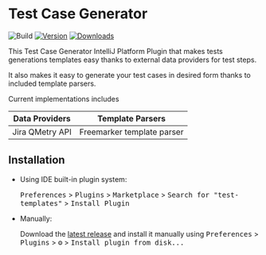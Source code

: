 # Test Case Generator

![Build](https://github.com/avan1235/test-case-generator/workflows/Build/badge.svg)
[![Version](https://img.shields.io/jetbrains/plugin/v/15116.svg)](https://plugins.jetbrains.com/plugin/15116)
[![Downloads](https://img.shields.io/jetbrains/plugin/d/15116.svg)](https://plugins.jetbrains.com/plugin/15116)

<!-- Plugin description -->

This Test Case Generator IntelliJ Platform Plugin that makes tests generations templates easy thanks to external data providers for test steps.

It also makes it easy to generate your test cases in desired form thanks to included template parsers.

Current implementations includes

| Data Providers  |     Template Parsers       |
|-----------------|----------------------------|
| Jira QMetry API | Freemarker template parser |

<!-- Plugin description end -->

## Installation

- Using IDE built-in plugin system:
  
  <kbd>Preferences</kbd> > <kbd>Plugins</kbd> > <kbd>Marketplace</kbd> > <kbd>Search for "test-templates"</kbd> >
  <kbd>Install Plugin</kbd>
  
- Manually:

  Download the [latest release](https://github.com/avan1235/test-templates/releases/latest) and install it manually using
  <kbd>Preferences</kbd> > <kbd>Plugins</kbd> > <kbd>⚙️</kbd> > <kbd>Install plugin from disk...</kbd>
